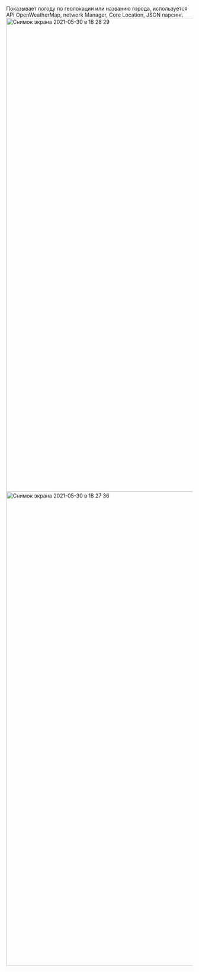 Показывает погоду по геолокации или названию города, 
используется API OpenWeatherMap, network Manager, Core Location, JSON парсинг.
<img width="1280" alt="Снимок экрана 2021-05-30 в 18 28 29" src="https://user-images.githubusercontent.com/31091846/120117046-e4541100-c193-11eb-9873-17a45c51b1ee.png">
<img width="1280" alt="Снимок экрана 2021-05-30 в 18 27 36" src="https://user-images.githubusercontent.com/31091846/120117048-e918c500-c193-11eb-9e75-41876a0feb6b.png">

